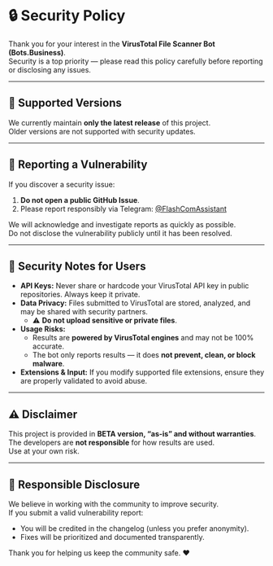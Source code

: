 # 🔒 Security Policy

Thank you for your interest in the **VirusTotal File Scanner Bot (Bots.Business)**.  
Security is a top priority — please read this policy carefully before reporting or disclosing any issues.

---

## 📌 Supported Versions
We currently maintain **only the latest release** of this project.  
Older versions are not supported with security updates.

---

## 🐛 Reporting a Vulnerability
If you discover a security issue:

1. **Do not open a public GitHub Issue**.  
2. Please report responsibly via Telegram: [@FlashComAssistant](https://t.me/FlashComAssistant)  

We will acknowledge and investigate reports as quickly as possible.  
Do not disclose the vulnerability publicly until it has been resolved.

---

## 🔑 Security Notes for Users
- **API Keys:** Never share or hardcode your VirusTotal API key in public repositories. Always keep it private.  
- **Data Privacy:** Files submitted to VirusTotal are stored, analyzed, and may be shared with security partners.  
  - ⚠️ **Do not upload sensitive or private files**.  
- **Usage Risks:**  
  - Results are **powered by VirusTotal engines** and may not be 100% accurate.  
  - The bot only reports results — it does **not prevent, clean, or block malware**.  
- **Extensions & Input:** If you modify supported file extensions, ensure they are properly validated to avoid abuse.  

---

## ⚠️ Disclaimer
This project is provided in **BETA version, “as-is” and without warranties**.  
The developers are **not responsible** for how results are used.  
Use at your own risk.  

---

## 🤝 Responsible Disclosure
We believe in working with the community to improve security.  
If you submit a valid vulnerability report:  
- You will be credited in the changelog (unless you prefer anonymity).  
- Fixes will be prioritized and documented transparently.  

Thank you for helping us keep the community safe. ❤️
